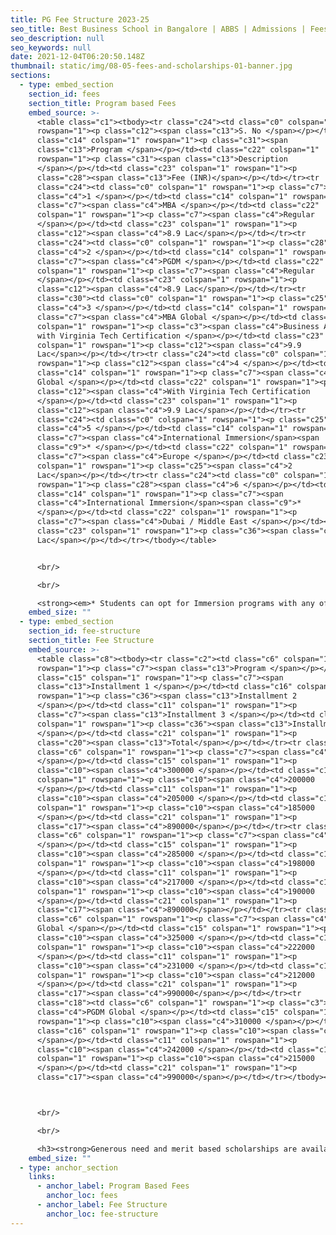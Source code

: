 ```yaml
---
title: PG Fee Structure 2023-25
seo_title: Best Business School in Bangalore | ABBS | Admissions | Fees
seo_description: null
seo_keywords: null
date: 2021-12-04T06:20:50.148Z
thumbnail: static/img/08-05-fees-and-scholarships-01-banner.jpg
sections:
  - type: embed_section
    section_id: fees
    section_title: Program based Fees
    embed_source: >-
      <table class="c1"><tbody><tr class="c24"><td class="c0" colspan="1"
      rowspan="1"><p class="c12"><span class="c13">S. No </span></p></td><td
      class="c14" colspan="1" rowspan="1"><p class="c31"><span
      class="c13">Program </span></p></td><td class="c22" colspan="1"
      rowspan="1"><p class="c31"><span class="c13">Description
      </span></p></td><td class="c23" colspan="1" rowspan="1"><p
      class="c28"><span class="c13">Fee (INR)</span></p></td></tr><tr
      class="c24"><td class="c0" colspan="1" rowspan="1"><p class="c7"><span
      class="c4">1 </span></p></td><td class="c14" colspan="1" rowspan="1"><p
      class="c7"><span class="c4">MBA </span></p></td><td class="c22"
      colspan="1" rowspan="1"><p class="c7"><span class="c4">Regular
      </span></p></td><td class="c23" colspan="1" rowspan="1"><p
      class="c12"><span class="c4">8.9 Lac</span></p></td></tr><tr
      class="c24"><td class="c0" colspan="1" rowspan="1"><p class="c28"><span
      class="c4">2 </span></p></td><td class="c14" colspan="1" rowspan="1"><p
      class="c7"><span class="c4">PGDM </span></p></td><td class="c22"
      colspan="1" rowspan="1"><p class="c7"><span class="c4">Regular
      </span></p></td><td class="c23" colspan="1" rowspan="1"><p
      class="c12"><span class="c4">8.9 Lac</span></p></td></tr><tr
      class="c30"><td class="c0" colspan="1" rowspan="1"><p class="c25"><span
      class="c4">3 </span></p></td><td class="c14" colspan="1" rowspan="1"><p
      class="c7"><span class="c4">MBA Global </span></p></td><td class="c22"
      colspan="1" rowspan="1"><p class="c3"><span class="c4">Business Analytics
      with Virginia Tech Certification </span></p></td><td class="c23"
      colspan="1" rowspan="1"><p class="c12"><span class="c4">9.9
      Lac</span></p></td></tr><tr class="c24"><td class="c0" colspan="1"
      rowspan="1"><p class="c12"><span class="c4">4 </span></p></td><td
      class="c14" colspan="1" rowspan="1"><p class="c7"><span class="c4">PGDM
      Global </span></p></td><td class="c22" colspan="1" rowspan="1"><p
      class="c12"><span class="c4">With Virginia Tech Certification
      </span></p></td><td class="c23" colspan="1" rowspan="1"><p
      class="c12"><span class="c4">9.9 Lac</span></p></td></tr><tr
      class="c24"><td class="c0" colspan="1" rowspan="1"><p class="c25"><span
      class="c4">5 </span></p></td><td class="c14" colspan="1" rowspan="1"><p
      class="c7"><span class="c4">International Immersion</span><span
      class="c9">* </span></p></td><td class="c22" colspan="1" rowspan="1"><p
      class="c7"><span class="c4">Europe </span></p></td><td class="c23"
      colspan="1" rowspan="1"><p class="c25"><span class="c4">2
      Lac</span></p></td></tr><tr class="c24"><td class="c0" colspan="1"
      rowspan="1"><p class="c28"><span class="c4">6 </span></p></td><td
      class="c14" colspan="1" rowspan="1"><p class="c7"><span
      class="c4">International Immersion</span><span class="c9">*
      </span></p></td><td class="c22" colspan="1" rowspan="1"><p
      class="c7"><span class="c4">Dubai / Middle East </span></p></td><td
      class="c23" colspan="1" rowspan="1"><p class="c36"><span class="c4">1
      Lac</span></p></td></tr></tbody></table>


      <br/>

      <br/>

      <strong><em>* Students can opt for Immersion programs with any of the programs. The fee is payable with Semester 2 Fee.</em> </strong>
    embed_size: ""
  - type: embed_section
    section_id: fee-structure
    section_title: Fee Structure
    embed_source: >-
      <table class="c8"><tbody><tr class="c2"><td class="c6" colspan="1"
      rowspan="1"><p class="c7"><span class="c13">Program </span></p></td><td
      class="c15" colspan="1" rowspan="1"><p class="c7"><span
      class="c13">Installment 1 </span></p></td><td class="c16" colspan="1"
      rowspan="1"><p class="c36"><span class="c13">Installment 2
      </span></p></td><td class="c11" colspan="1" rowspan="1"><p
      class="c7"><span class="c13">Installment 3 </span></p></td><td class="c16"
      colspan="1" rowspan="1"><p class="c36"><span class="c13">Installment 4
      </span></p></td><td class="c21" colspan="1" rowspan="1"><p
      class="c20"><span class="c13">Total</span></p></td></tr><tr class="c2"><td
      class="c6" colspan="1" rowspan="1"><p class="c7"><span class="c4">MBA
      </span></p></td><td class="c15" colspan="1" rowspan="1"><p
      class="c10"><span class="c4">300000 </span></p></td><td class="c16"
      colspan="1" rowspan="1"><p class="c10"><span class="c4">200000
      </span></p></td><td class="c11" colspan="1" rowspan="1"><p
      class="c10"><span class="c4">205000 </span></p></td><td class="c16"
      colspan="1" rowspan="1"><p class="c10"><span class="c4">185000
      </span></p></td><td class="c21" colspan="1" rowspan="1"><p
      class="c17"><span class="c4">890000</span></p></td></tr><tr class="c2"><td
      class="c6" colspan="1" rowspan="1"><p class="c7"><span class="c4">PGDM
      </span></p></td><td class="c15" colspan="1" rowspan="1"><p
      class="c10"><span class="c4">285000 </span></p></td><td class="c16"
      colspan="1" rowspan="1"><p class="c10"><span class="c4">198000
      </span></p></td><td class="c11" colspan="1" rowspan="1"><p
      class="c10"><span class="c4">217000 </span></p></td><td class="c16"
      colspan="1" rowspan="1"><p class="c10"><span class="c4">190000
      </span></p></td><td class="c21" colspan="1" rowspan="1"><p
      class="c17"><span class="c4">890000</span></p></td></tr><tr class="c2"><td
      class="c6" colspan="1" rowspan="1"><p class="c7"><span class="c4">MBA
      Global </span></p></td><td class="c15" colspan="1" rowspan="1"><p
      class="c10"><span class="c4">325000 </span></p></td><td class="c16"
      colspan="1" rowspan="1"><p class="c10"><span class="c4">222000
      </span></p></td><td class="c11" colspan="1" rowspan="1"><p
      class="c10"><span class="c4">231000 </span></p></td><td class="c16"
      colspan="1" rowspan="1"><p class="c10"><span class="c4">212000
      </span></p></td><td class="c21" colspan="1" rowspan="1"><p
      class="c17"><span class="c4">990000</span></p></td></tr><tr
      class="c18"><td class="c6" colspan="1" rowspan="1"><p class="c3"><span
      class="c4">PGDM Global </span></p></td><td class="c15" colspan="1"
      rowspan="1"><p class="c10"><span class="c4">310000 </span></p></td><td
      class="c16" colspan="1" rowspan="1"><p class="c10"><span class="c4">223000
      </span></p></td><td class="c11" colspan="1" rowspan="1"><p
      class="c10"><span class="c4">242000 </span></p></td><td class="c16"
      colspan="1" rowspan="1"><p class="c10"><span class="c4">215000
      </span></p></td><td class="c21" colspan="1" rowspan="1"><p
      class="c17"><span class="c4">990000</span></p></td></tr></tbody></table>



      <br/>

      <br/>

      <h3><strong>Generous need and merit based scholarships are available. </strong></h3>
    embed_size: ""
  - type: anchor_section
    links:
      - anchor_label: Program Based Fees
        anchor_loc: fees
      - anchor_label: Fee Structure
        anchor_loc: fee-structure
---
```

